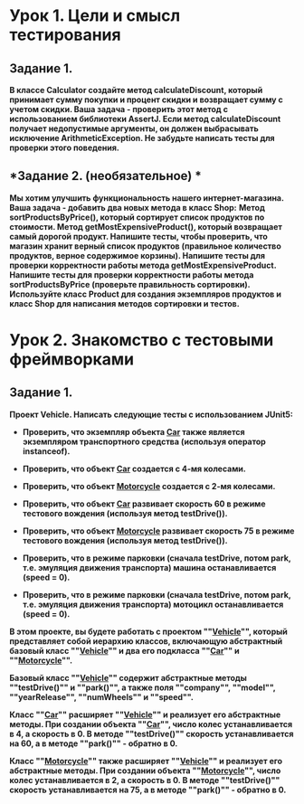 # Урок 1. Цели и смысл тестирования

## Задание 1.
**В классе Calculator создайте метод calculateDiscount,
который принимает сумму покупки и процент скидки и возвращает сумму с учетом скидки.
Ваша задача - проверить этот метод с использованием библиотеки AssertJ.
Если метод calculateDiscount получает недопустимые аргументы, он должен выбрасывать
исключение ArithmeticException. Не забудьте написать тесты для проверки этого поведения.**

## *Задание 2. (необязательное) *
**Мы хотим улучшить функциональность нашего интернет-магазина. Ваша задача - добавить два новых
метода в класс Shop:**
**Метод sortProductsByPrice(), который сортирует список продуктов по стоимости.
Метод getMostExpensiveProduct(), который возвращает самый дорогой продукт.
Напишите тесты, чтобы проверить, что магазин хранит верный список
продуктов (правильное количество продуктов, верное содержимое корзины).
Напишите тесты для проверки корректности работы метода getMostExpensiveProduct.** 
**Напишите тесты для проверки корректности работы метода sortProductsByPrice (проверьте правильность сортировки).
Используйте класс Product для создания экземпляров продуктов и класс Shop для написания методов сортировки и тестов.**

# Урок 2. Знакомство с тестовыми фреймворками
## Задание 1.

**Проект Vehicle. Написать следующие тесты с использованием JUnit5:**

- **Проверить, что экземпляр объекта [Car](src/main/java/homework2/Car.java) также является экземпляром
транспортного средства (используя оператор instanceof).**

- **Проверить, что объект [Car](src/main/java/homework2/Car.java) создается с 4-мя колесами.**

- **Проверить, что объект [Motorcycle](src/main/java/homework2/Motorcycle.java) создается с 2-мя колесами.**

- **Проверить, что объект [Car](src/main/java/homework2/Car.java) развивает скорость 60 в режиме тестового
вождения (используя метод testDrive()).**

- **Проверить, что объект [Motorcycle](src/main/java/homework2/Motorcycle.java) развивает скорость 75 в режиме
тестового вождения (используя метод testDrive()).**

- **Проверить, что в режиме парковки (сначала testDrive, потом park, т.е. эмуляция движения транспорта) машина
останавливается (speed = 0).**

- **Проверить, что в режиме парковки (сначала testDrive, потом park, т.е. эмуляция движения транспорта) мотоцикл
останавливается (speed = 0).**

**В этом проекте, вы будете работать с проектом ""[Vehicle](src/main/java/homework2/Vehicle.java)"", который представляет
собой иерархию классов, включающую абстрактный базовый класс ""[Vehicle](src/main/java/homework2/Vehicle.java)"" и два
его подкласса ""[Car](src/main/java/homework2/Car.java)"" и ""[Motorcycle](src/main/java/homework2/Motorcycle.java)"".**

**Базовый класс ""[Vehicle](src/main/java/homework2/Vehicle.java)"" содержит абстрактные методы ""testDrive()"" и
""park()"", а также поля ""company"", ""model"", ""yearRelease"", ""numWheels"" и ""speed"".**

**Класс ""[Car](src/main/java/homework2/Car.java)"" расширяет ""[Vehicle](src/main/java/homework2/Vehicle.java)"" 
и реализует его абстрактные методы.
При создании объекта ""[Car](src/main/java/homework2/Car.java)"", число колес устанавливается в 4, а скорость в 0. 
В методе ""testDrive()"" скорость устанавливается на 60, а в методе ""park()"" - обратно в 0.**

**Класс ""[Motorcycle](src/main/java/homework2/Motorcycle.java)"" также расширяет
""[Vehicle](src/main/java/homework2/Vehicle.java)"" и реализует его абстрактные методы. 
При создании объекта ""[Motorcycle](src/main/java/homework2/Motorcycle.java)"", число колес устанавливается в 2,
а скорость в 0. 
В методе ""testDrive()"" скорость устанавливается на 75, а в методе ""park()"" - обратно в 0.**